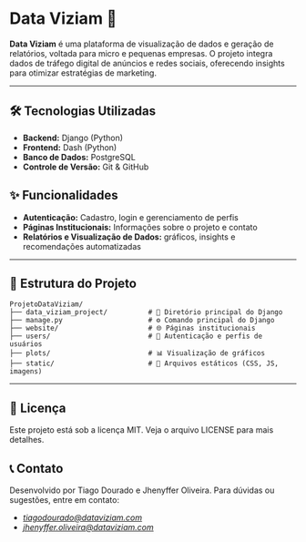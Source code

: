 # Data Viziam 🚀

**Data Viziam** é uma plataforma de visualização de dados e geração de relatórios, voltada para micro e pequenas empresas. O projeto integra dados de tráfego digital de anúncios e redes sociais, oferecendo insights para otimizar estratégias de marketing.

---

## 🛠 Tecnologias Utilizadas
+ **Backend:** Django (Python)
+ **Frontend:** Dash (Python)
+ **Banco de Dados:** PostgreSQL
+ **Controle de Versão:** Git & GitHub

## ✨ Funcionalidades
+ **Autenticação:** Cadastro, login e gerenciamento de perfis
+ **Páginas Institucionais:** Informações sobre o projeto e contato
+ **Relatórios e Visualização de Dados:** gráficos, insights e recomendações automatizadas

---

## 📁 Estrutura do Projeto

```plaintext
ProjetoDataViziam/
├── data_viziam_project/          # 🎯 Diretório principal do Django
├── manage.py                     # ⚙️ Comando principal do Django
├── website/                      # 🌐 Páginas institucionais
├── users/                        # 👤 Autenticação e perfis de usuários
├── plots/                        # 📊 Visualização de gráficos
├── static/                       # 🎨 Arquivos estáticos (CSS, JS, imagens)
```

---

## 📄 Licença
Este projeto está sob a licença MIT. Veja o arquivo LICENSE para mais detalhes.

## 📞 Contato
Desenvolvido por Tiago Dourado e Jhenyffer Oliveira.
Para dúvidas ou sugestões, entre em contato: 
+ *tiagodourado@dataviziam.com*
+ *jhenyffer.oliveira@dataviziam.com*

